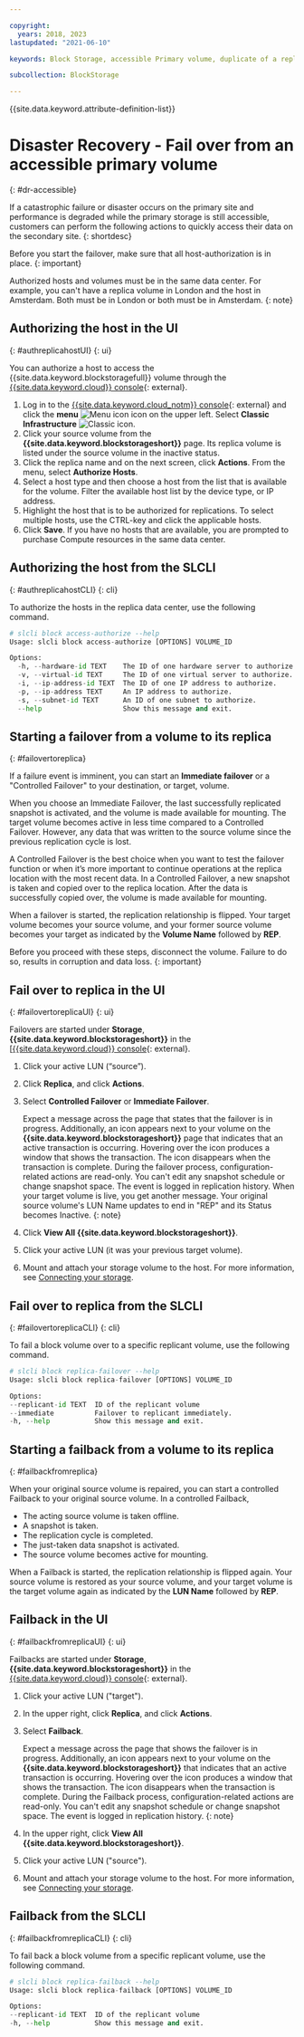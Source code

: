 ```yaml
---

copyright:
  years: 2018, 2023
lastupdated: "2021-06-10"

keywords: Block Storage, accessible Primary volume, duplicate of a replica volume, Disaster Recovery, volume duplication, replication, failover, failback

subcollection: BlockStorage

---
```

{{site.data.keyword.attribute-definition-list}}

# Disaster Recovery - Fail over from an accessible primary volume
{: #dr-accessible}

If a catastrophic failure or disaster occurs on the primary site and performance is degraded while the primary storage is still accessible, customers can perform the following actions to quickly access their data on the secondary site.
{: shortdesc}

Before you start the failover, make sure that all host-authorization is in place.
{: important}

Authorized hosts and volumes must be in the same data center. For example, you can't have a replica volume in London and the host in Amsterdam. Both must be in London or both must be in Amsterdam.
{: note}

## Authorizing the host in the UI
{: #authreplicahostUI}
{: ui}

You can authorize a host to access the {{site.data.keyword.blockstoragefull}} volume through the [{{site.data.keyword.cloud}} console](/cloud-storage/block){: external}.

1. Log in to the [{{site.data.keyword.cloud_notm}} console](/login){: external} and click the **menu** ![Menu icon](../icons/icon_hamburger.svg "Menu") icon on the upper left. Select **Classic Infrastructure** ![Classic icon](../icons/classic.svg "Classic").
2. Click your source volume from the **{{site.data.keyword.blockstorageshort}}** page. Its replica volume is listed under the source volume in the inactive status.
3. Click the replica name and on the next screen, click **Actions**. From the menu, select **Authorize Hosts**.
4. Select a host type and then choose a host from the list that is available for the volume. Filter the available host list by the device type, or IP address.
5. Highlight the host that is to be authorized for replications. To select multiple hosts, use the CTRL-key and click the applicable hosts.
6. Click **Save**. If you have no hosts that are available, you are prompted to purchase Compute resources in the same data center.

## Authorizing the host from the SLCLI
{: #authreplicahostCLI}
{: cli}

To authorize the hosts in the replica data center, use the following command.
```Python
# slcli block access-authorize --help
Usage: slcli block access-authorize [OPTIONS] VOLUME_ID

Options:
  -h, --hardware-id TEXT    The ID of one hardware server to authorize.
  -v, --virtual-id TEXT     The ID of one virtual server to authorize.
  -i, --ip-address-id TEXT  The ID of one IP address to authorize.
  -p, --ip-address TEXT     An IP address to authorize.
  -s, --subnet-id TEXT      An ID of one subnet to authorize.
  --help                    Show this message and exit.
```


## Starting a failover from a volume to its replica
{: #failovertoreplica}

If a failure event is imminent, you can start an **Immediate failover** or a "Controlled Failover" to your destination, or target, volume.

When you choose an Immediate Failover, the last successfully replicated snapshot is activated, and the volume is made available for mounting. The target volume becomes active in less time compared to a Controlled Failover. However, any data that was written to the source volume since the previous replication cycle is lost.

A Controlled Failover is the best choice when you want to test the failover function or when it’s more important to continue operations at the replica location with the most recent data. In a Controlled Failover, a new snapshot is taken and copied over to the replica location. After the data is successfully copied over, the volume is made available for mounting.

When a failover is started, the replication relationship is flipped. Your target volume becomes your source volume, and your former source volume becomes your target as indicated by the **Volume Name** followed by **REP**.

Before you proceed with these steps, disconnect the volume. Failure to do so, results in corruption and data loss.
{: important}

## Fail over to replica in the UI
{: #failovertoreplicaUI}
{: ui}

Failovers are started under **Storage**, **{{site.data.keyword.blockstorageshort}}** in the [[{{site.data.keyword.cloud}} console](/classic-gen1){: external}.

1. Click your active LUN (“source”).
2. Click **Replica**, and click **Actions**.
3. Select **Controlled Failover** or **Immediate Failover**.

   Expect a message across the page that states that the failover is in progress. Additionally, an icon appears next to your volume on the **{{site.data.keyword.blockstorageshort}}** page that indicates that an active transaction is occurring. Hovering over the icon produces a window that shows the transaction. The icon disappears when the transaction is complete. During the failover process, configuration-related actions are read-only. You can't edit any snapshot schedule or change snapshot space. The event is logged in replication history. When your target volume is live, you get another message. Your original source volume's LUN Name updates to end in "REP" and its Status becomes Inactive.
   {: note}

4. Click **View All {{site.data.keyword.blockstorageshort}}**.
5. Click your active LUN (it was your previous target volume).
6. Mount and attach your storage volume to the host. For more information, see [Connecting your storage](/docs/BlockStorage?topic=BlockStorage-orderingthroughConsole#mountingnewLUN).

## Fail over to replica from the SLCLI
{: #failovertoreplicaCLI}
{: cli}

To fail a block volume over to a specific replicant volume, use the following command.

   ```python
   # slcli block replica-failover --help
   Usage: slcli block replica-failover [OPTIONS] VOLUME_ID

   Options:
   --replicant-id TEXT  ID of the replicant volume
   --immediate          Failover to replicant immediately.
   -h, --help           Show this message and exit.
   ```


## Starting a failback from a volume to its replica
{: #failbackfromreplica}

When your original source volume is repaired, you can start a controlled Failback to your original source volume. In a controlled Failback,

- The acting source volume is taken offline.
- A snapshot is taken.
- The replication cycle is completed.
- The just-taken data snapshot is activated.
- The source volume becomes active for mounting.

When a Failback is started, the replication relationship is flipped again. Your source volume is restored as your source volume, and your target volume is the target volume again as indicated by the **LUN Name** followed by **REP**.

## Failback in the UI
{: #failbackfromreplicaUI}
{: ui}

Failbacks are started under **Storage**, **{{site.data.keyword.blockstorageshort}}** in the [{{site.data.keyword.cloud}} console](/cloud-storage/block){: external}.

1. Click your active LUN ("target").
2. In the upper right, click **Replica**, and click **Actions**.
3. Select **Failback**.

   Expect a message across the page that shows the failover is in progress. Additionally, an icon appears next to your volume on the **{{site.data.keyword.blockstorageshort}}** that indicates that an active transaction is occurring. Hovering over the icon produces a window that shows the transaction. The icon disappears when the transaction is complete. During the Failback process, configuration-related actions are read-only. You can't edit any snapshot schedule or change snapshot space. The event is logged in replication history.
   {: note}

4. In the upper right, click **View All {{site.data.keyword.blockstorageshort}}**.
5. Click your active LUN ("source").
6. Mount and attach your storage volume to the host. For more information, see [Connecting your storage](/docs/BlockStorage?topic=BlockStorage-orderingthroughConsole#mountingnewLUN).

## Failback from the SLCLI
{: #failbackfromreplicaCLI}
{: cli}

To fail back a block volume from a specific replicant volume, use the following command.
 ```python
 # slcli block replica-failback --help
 Usage: slcli block replica-failback [OPTIONS] VOLUME_ID

 Options:
 --replicant-id TEXT  ID of the replicant volume
 -h, --help           Show this message and exit.
 ```

